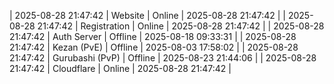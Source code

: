 | 2025-08-28 21:47:42 | Website | Online | 2025-08-28 21:47:42 |
| 2025-08-28 21:47:42 | Registration | Online | 2025-08-28 21:47:42 |
| 2025-08-28 21:47:42 | Auth Server | Offline | 2025-08-18 09:33:31 |
| 2025-08-28 21:47:42 | Kezan (PvE) | Offline | 2025-08-03 17:58:02 |
| 2025-08-28 21:47:42 | Gurubashi (PvP) | Offline | 2025-08-23 21:44:06 |
| 2025-08-28 21:47:42 | Cloudflare | Online | 2025-08-28 21:47:42 |
